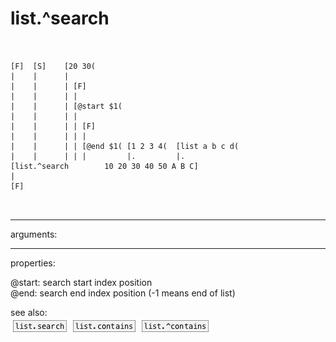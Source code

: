 # list.^search

```


[F]  [S]    [20 30(
|    |      |
|    |      | [F]
|    |      | |
|    |      | [@start $1(
|    |      | |
|    |      | | [F]
|    |      | | |
|    |      | | [@end $1( [1 2 3 4(  [list a b c d(
|    |      | | |         |.         |.
[list.^search        10 20 30 40 50 A B C]
|
[F]

            
```
---
arguments:


---
properties:

@start: search start index
            position<br>
@end: search end index position
            (-1 means end of list)<br>

see also:<br>
![list.search](img/object_list.search.png)
![list.contains](img/object_list.contains.png)
![list.^contains](img/object_list.^contains.png)

